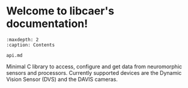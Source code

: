 # Welcome to libcaer's documentation!

```{toctree}
:maxdepth: 2
:caption: Contents

api.md
```

Minimal C library to access, configure and get data from neuromorphic sensors and processors.
Currently supported devices are the Dynamic Vision Sensor (DVS) and the DAVIS cameras.
